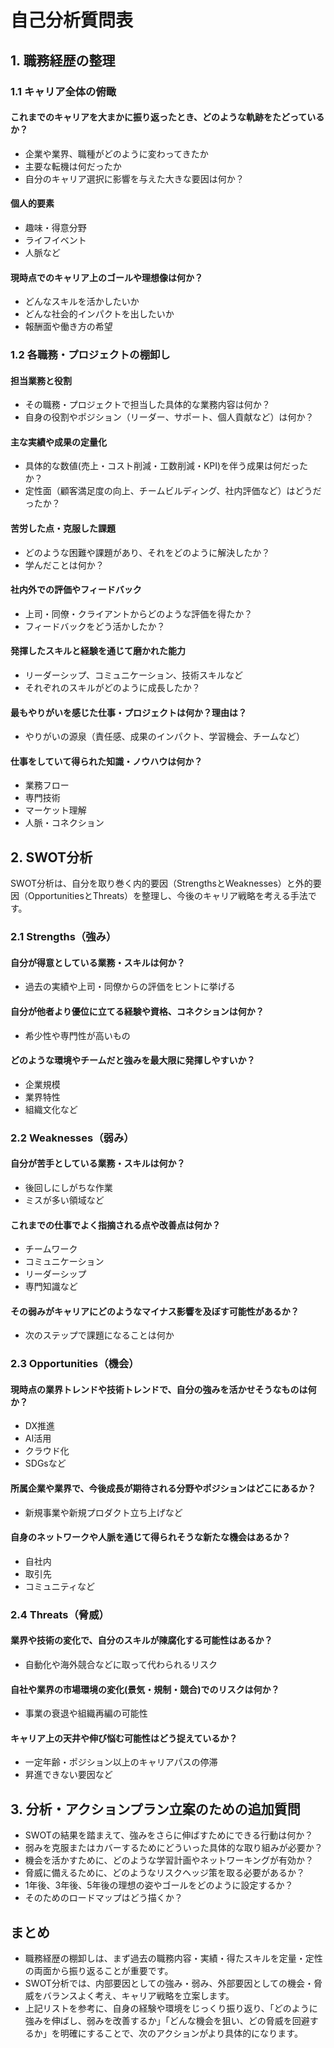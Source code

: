 # 自己分析質問表

## 1. 職務経歴の整理

### 1.1 キャリア全体の俯瞰

#### これまでのキャリアを大まかに振り返ったとき、どのような軌跡をたどっているか？

- 企業や業界、職種がどのように変わってきたか
- 主要な転機は何だったか
- 自分のキャリア選択に影響を与えた大きな要因は何か？

#### 個人的要素
- 趣味・得意分野
- ライフイベント
- 人脈など

#### 現時点でのキャリア上のゴールや理想像は何か？
- どんなスキルを活かしたいか
- どんな社会的インパクトを出したいか
- 報酬面や働き方の希望

### 1.2 各職務・プロジェクトの棚卸し

#### 担当業務と役割
- その職務・プロジェクトで担当した具体的な業務内容は何か？
- 自身の役割やポジション（リーダー、サポート、個人貢献など）は何か？

#### 主な実績や成果の定量化
- 具体的な数値(売上・コスト削減・工数削減・KPI)を伴う成果は何だったか？
- 定性面（顧客満足度の向上、チームビルディング、社内評価など）はどうだったか？

#### 苦労した点・克服した課題
- どのような困難や課題があり、それをどのように解決したか？
- 学んだことは何か？

#### 社内外での評価やフィードバック
- 上司・同僚・クライアントからどのような評価を得たか？
- フィードバックをどう活かしたか？

#### 発揮したスキルと経験を通じて磨かれた能力
- リーダーシップ、コミュニケーション、技術スキルなど
- それぞれのスキルがどのように成長したか？

#### 最もやりがいを感じた仕事・プロジェクトは何か？理由は？
- やりがいの源泉（責任感、成果のインパクト、学習機会、チームなど）

#### 仕事をしていて得られた知識・ノウハウは何か？
- 業務フロー
- 専門技術
- マーケット理解
- 人脈・コネクション

## 2. SWOT分析
SWOT分析は、自分を取り巻く内的要因（StrengthsとWeaknesses）と外的要因（OpportunitiesとThreats）を整理し、今後のキャリア戦略を考える手法です。

### 2.1 Strengths（強み）

#### 自分が得意としている業務・スキルは何か？
- 過去の実績や上司・同僚からの評価をヒントに挙げる

#### 自分が他者より優位に立てる経験や資格、コネクションは何か？
- 希少性や専門性が高いもの

#### どのような環境やチームだと強みを最大限に発揮しやすいか？
- 企業規模
- 業界特性
- 組織文化など

### 2.2 Weaknesses（弱み）

#### 自分が苦手としている業務・スキルは何か？
- 後回しにしがちな作業
- ミスが多い領域など

#### これまでの仕事でよく指摘される点や改善点は何か？
- チームワーク
- コミュニケーション
- リーダーシップ
- 専門知識など

#### その弱みがキャリアにどのようなマイナス影響を及ぼす可能性があるか？
- 次のステップで課題になることは何か

### 2.3 Opportunities（機会）

#### 現時点の業界トレンドや技術トレンドで、自分の強みを活かせそうなものは何か？
- DX推進
- AI活用
- クラウド化
- SDGsなど

#### 所属企業や業界で、今後成長が期待される分野やポジションはどこにあるか？
- 新規事業や新規プロダクト立ち上げなど

#### 自身のネットワークや人脈を通じて得られそうな新たな機会はあるか？
- 自社内
- 取引先
- コミュニティなど

### 2.4 Threats（脅威）

#### 業界や技術の変化で、自分のスキルが陳腐化する可能性はあるか？
- 自動化や海外競合などに取って代わられるリスク

#### 自社や業界の市場環境の変化(景気・規制・競合)でのリスクは何か？
- 事業の衰退や組織再編の可能性

#### キャリア上の天井や伸び悩む可能性はどう捉えているか？
- 一定年齢・ポジション以上のキャリアパスの停滞
- 昇進できない要因など

## 3. 分析・アクションプラン立案のための追加質問

- SWOTの結果を踏まえて、強みをさらに伸ばすためにできる行動は何か？
- 弱みを克服またはカバーするためにどういった具体的な取り組みが必要か？
- 機会を活かすために、どのような学習計画やネットワーキングが有効か？
- 脅威に備えるために、どのようなリスクヘッジ策を取る必要があるか？
- 1年後、3年後、5年後の理想の姿やゴールをどのように設定するか？
- そのためのロードマップはどう描くか？

## まとめ

- 職務経歴の棚卸しは、まず過去の職務内容・実績・得たスキルを定量・定性の両面から振り返ることが重要です。
- SWOT分析では、内部要因としての強み・弱み、外部要因としての機会・脅威をバランスよく考え、キャリア戦略を立案します。
- 上記リストを参考に、自身の経験や環境をじっくり振り返り、「どのように強みを伸ばし、弱みを改善するか」「どんな機会を狙い、どの脅威を回避するか」を明確にすることで、次のアクションがより具体的になります。
